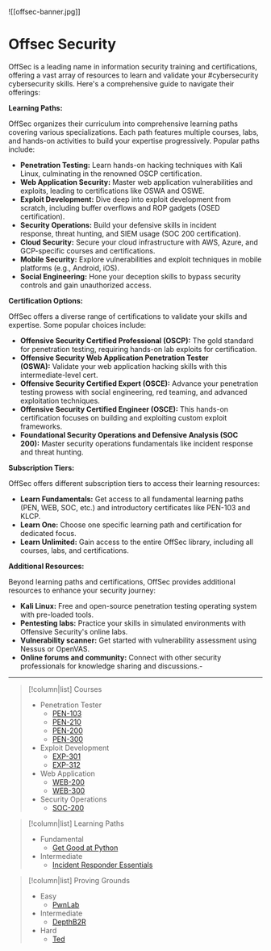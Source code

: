 ![[offsec-banner.jpg]]

# Offsec Security

OffSec is a leading name in information security training and certifications, offering a vast array of resources to learn and validate your #cybersecurity cybersecurity skills. Here's a comprehensive guide to navigate their offerings:

**Learning Paths:**

OffSec organizes their curriculum into comprehensive learning paths covering various specializations. Each path features multiple courses, labs, and hands-on activities to build your expertise progressively. Popular paths include:

- **Penetration Testing:** Learn hands-on hacking techniques with Kali Linux, culminating in the renowned OSCP certification.
- **Web Application Security:** Master web application vulnerabilities and exploits, leading to certifications like OSWA and OSWE.
- **Exploit Development:** Dive deep into exploit development from scratch, including buffer overflows and ROP gadgets (OSED certification).
- **Security Operations:** Build your defensive skills in incident response, threat hunting, and SIEM usage (SOC 200 certification).
- **Cloud Security:** Secure your cloud infrastructure with AWS, Azure, and GCP-specific courses and certifications.
- **Mobile Security:** Explore vulnerabilities and exploit techniques in mobile platforms (e.g., Android, iOS).
- **Social Engineering:** Hone your deception skills to bypass security controls and gain unauthorized access.

**Certification Options:**

OffSec offers a diverse range of certifications to validate your skills and expertise. Some popular choices include:

- **Offensive Security Certified Professional (OSCP):** The gold standard for penetration testing, requiring hands-on lab exploits for certification.
- **Offensive Security Web Application Penetration Tester (OSWA):** Validate your web application hacking skills with this intermediate-level cert.
- **Offensive Security Certified Expert (OSCE):** Advance your penetration testing prowess with social engineering, red teaming, and advanced exploitation techniques.
- **Offensive Security Certified Engineer (OSCE):** This hands-on certification focuses on building and exploiting custom exploit frameworks.
- **Foundational Security Operations and Defensive Analysis (SOC 200):** Master security operations fundamentals like incident response and threat hunting.

**Subscription Tiers:**

OffSec offers different subscription tiers to access their learning resources:

- **Learn Fundamentals:** Get access to all fundamental learning paths (PEN, WEB, SOC, etc.) and introductory certificates like PEN-103 and KLCP.
- **Learn One:** Choose one specific learning path and certification for dedicated focus.
- **Learn Unlimited:** Gain access to the entire OffSec library, including all courses, labs, and certifications.

**Additional Resources:**

Beyond learning paths and certifications, OffSec provides additional resources to enhance your security journey:

- **Kali Linux:** Free and open-source penetration testing operating system with pre-loaded tools.
- **Pentesting labs:** Practice your skills in simulated environments with Offensive Security's online labs.
- **Vulnerability scanner:** Get started with vulnerability assessment using Nessus or OpenVAS.
- **Online forums and community:** Connect with other security professionals for knowledge sharing and discussions.- 
---  
> [!column|list] Courses
> - Penetration Tester
> 	- [PEN-103](PEN-103)
> 	- [PEN-210](PEN-210)
> 	- [PEN-200](PEN-200)
> 	- [PEN-300](PEN-300)
> - Exploit Development 
> 	- [EXP-301](EXP-301)
> 	- [EXP-312](EXP-312)
> - Web Application
> 	- [WEB-200](WEB-200)
> 	- [WEB-300](WEB-300)
> - Security Operations 
> 	- [SOC-200](SOC-200)

> [!column|list] Learning Paths
> - Fundamental
> 	- [Get Good at Python](Get-Good-at-Python)
> - Intermediate
> 	- [Incident Responder Essentials](Incident-Responder-Essentials)

> [!column|list] Proving Grounds
> - Easy
> 	- [PwnLab](PwnLab)
> - Intermediate
> 	- [DepthB2R](DepthB2R)
> - Hard
> 	- [Ted](Ted)

